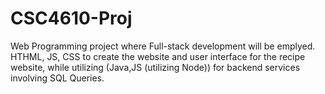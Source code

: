 # CSC4610-Proj
Web Programming project where Full-stack development will be emplyed. HTHML, JS, CSS to create the website and user interface for the recipe website, while utilizing (Java,JS (utilizing Node)) for backend services involving SQL Queries.
